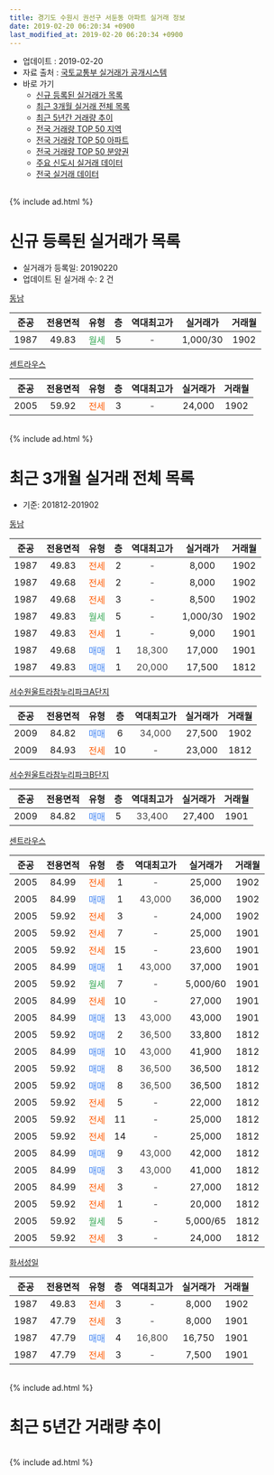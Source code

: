 ```yaml
---
title: 경기도 수원시 권선구 서둔동 아파트 실거래 정보
date: 2019-02-20 06:20:34 +0900
last_modified_at: 2019-02-20 06:20:34 +0900
---
```


* 업데이트 : 2019-02-20
* 자료 출처 : [국토교통부 실거래가 공개시스템](http://rt.molit.go.kr)
* 바로 가기
    * [신규 등록된 실거래가 목록](#신규-등록된-실거래가-목록)
    * [최근 3개월 실거래 전체 목록](#최근-3개월-실거래-전체-목록)
    * [최근 5년간 거래량 추이](#최근-5년간-거래량-추이)
    * [전국 거래량 TOP 50 지역](https://inasie.github.io/apt-trade-info/최근-3개월-전국에서-가장-거래가-많이-발생한-지역)
    * [전국 거래량 TOP 50 아파트](https://inasie.github.io/apt-trade-info/최근-3개월-전국에서-가장-거래가-많이-발생한-아파트)
    * [전국 거래량 TOP 50 분양권](https://inasie.github.io/apt-trade-info/최근-3개월-전국에서-가장-거래가-많이-발생한-분양권)
    * [주요 신도시 실거래 데이터](https://inasie.github.io/apt-trade-info/주요-신도시)
    * [전국 실거래 데이터](https://inasie.github.io/apt-trade-info/전국)
<br>
{% include ad.html %}
<br>

# 신규 등록된 실거래가 목록
* 실거래가 등록일: 20190220
* 업데이트 된 실거래 수: 2 건


[동남](https://search.naver.com/search.naver?query=%EA%B2%BD%EA%B8%B0%EB%8F%84+%EC%88%98%EC%9B%90%EC%8B%9C+%EA%B6%8C%EC%84%A0%EA%B5%AC+%EC%84%9C%EB%91%94%EB%8F%99+%EB%8F%99%EB%82%A8)

|준공|전용면적|유형|층|역대최고가|실거래가|거래월|
|:---:|:---:|:---:|:---:|:---:|:---:|:---:|
|1987|49.83|<span style="color:#34a853">월세</span>|5|<span style="color:#444444">-</span>|1,000/30|1902|

[센트라우스](https://search.naver.com/search.naver?query=%EA%B2%BD%EA%B8%B0%EB%8F%84+%EC%88%98%EC%9B%90%EC%8B%9C+%EA%B6%8C%EC%84%A0%EA%B5%AC+%EC%84%9C%EB%91%94%EB%8F%99+%EC%84%BC%ED%8A%B8%EB%9D%BC%EC%9A%B0%EC%8A%A4)

|준공|전용면적|유형|층|역대최고가|실거래가|거래월|
|:---:|:---:|:---:|:---:|:---:|:---:|:---:|
|2005|59.92|<span style="color:#ff5a00">전세</span>|3|<span style="color:#444444">-</span>|24,000|1902|


<br>
{% include ad.html %}
<br>

# 최근 3개월 실거래 전체 목록
* 기준: 201812-201902


[동남](https://search.naver.com/search.naver?query=%EA%B2%BD%EA%B8%B0%EB%8F%84+%EC%88%98%EC%9B%90%EC%8B%9C+%EA%B6%8C%EC%84%A0%EA%B5%AC+%EC%84%9C%EB%91%94%EB%8F%99+%EB%8F%99%EB%82%A8)

|준공|전용면적|유형|층|역대최고가|실거래가|거래월|
|:---:|:---:|:---:|:---:|:---:|:---:|:---:|
|1987|49.83|<span style="color:#ff5a00">전세</span>|2|<span style="color:#444444">-</span>|8,000|1902|
|1987|49.68|<span style="color:#ff5a00">전세</span>|2|<span style="color:#444444">-</span>|8,000|1902|
|1987|49.68|<span style="color:#ff5a00">전세</span>|3|<span style="color:#444444">-</span>|8,500|1902|
|1987|49.83|<span style="color:#34a853">월세</span>|5|<span style="color:#444444">-</span>|1,000/30|1902|
|1987|49.83|<span style="color:#ff5a00">전세</span>|1|<span style="color:#444444">-</span>|9,000|1901|
|1987|49.68|<span style="color:#4285f3">매매</span>|1|<span style="color:#444444">18,300</span>|17,000|1901|
|1987|49.83|<span style="color:#4285f3">매매</span>|1|<span style="color:#444444">20,000</span>|17,500|1812|

[서수원울트라참누리파크A단지](https://search.naver.com/search.naver?query=%EA%B2%BD%EA%B8%B0%EB%8F%84+%EC%88%98%EC%9B%90%EC%8B%9C+%EA%B6%8C%EC%84%A0%EA%B5%AC+%EC%84%9C%EB%91%94%EB%8F%99+%EC%84%9C%EC%88%98%EC%9B%90%EC%9A%B8%ED%8A%B8%EB%9D%BC%EC%B0%B8%EB%88%84%EB%A6%AC%ED%8C%8C%ED%81%ACA%EB%8B%A8%EC%A7%80)

|준공|전용면적|유형|층|역대최고가|실거래가|거래월|
|:---:|:---:|:---:|:---:|:---:|:---:|:---:|
|2009|84.82|<span style="color:#4285f3">매매</span>|6|<span style="color:#444444">34,000</span>|27,500|1902|
|2009|84.93|<span style="color:#ff5a00">전세</span>|10|<span style="color:#444444">-</span>|23,000|1812|

[서수원울트라참누리파크B단지](https://search.naver.com/search.naver?query=%EA%B2%BD%EA%B8%B0%EB%8F%84+%EC%88%98%EC%9B%90%EC%8B%9C+%EA%B6%8C%EC%84%A0%EA%B5%AC+%EC%84%9C%EB%91%94%EB%8F%99+%EC%84%9C%EC%88%98%EC%9B%90%EC%9A%B8%ED%8A%B8%EB%9D%BC%EC%B0%B8%EB%88%84%EB%A6%AC%ED%8C%8C%ED%81%ACB%EB%8B%A8%EC%A7%80)

|준공|전용면적|유형|층|역대최고가|실거래가|거래월|
|:---:|:---:|:---:|:---:|:---:|:---:|:---:|
|2009|84.82|<span style="color:#4285f3">매매</span>|5|<span style="color:#444444">33,400</span>|27,400|1901|

[센트라우스](https://search.naver.com/search.naver?query=%EA%B2%BD%EA%B8%B0%EB%8F%84+%EC%88%98%EC%9B%90%EC%8B%9C+%EA%B6%8C%EC%84%A0%EA%B5%AC+%EC%84%9C%EB%91%94%EB%8F%99+%EC%84%BC%ED%8A%B8%EB%9D%BC%EC%9A%B0%EC%8A%A4)

|준공|전용면적|유형|층|역대최고가|실거래가|거래월|
|:---:|:---:|:---:|:---:|:---:|:---:|:---:|
|2005|84.99|<span style="color:#ff5a00">전세</span>|1|<span style="color:#444444">-</span>|25,000|1902|
|2005|84.99|<span style="color:#4285f3">매매</span>|1|<span style="color:#444444">43,000</span>|36,000|1902|
|2005|59.92|<span style="color:#ff5a00">전세</span>|3|<span style="color:#444444">-</span>|24,000|1902|
|2005|59.92|<span style="color:#ff5a00">전세</span>|7|<span style="color:#444444">-</span>|25,000|1901|
|2005|59.92|<span style="color:#ff5a00">전세</span>|15|<span style="color:#444444">-</span>|23,600|1901|
|2005|84.99|<span style="color:#4285f3">매매</span>|1|<span style="color:#444444">43,000</span>|37,000|1901|
|2005|59.92|<span style="color:#34a853">월세</span>|7|<span style="color:#444444">-</span>|5,000/60|1901|
|2005|84.99|<span style="color:#ff5a00">전세</span>|10|<span style="color:#444444">-</span>|27,000|1901|
|2005|84.99|<span style="color:#4285f3">매매</span>|13|<span style="color:#444444">43,000</span>|43,000|1901|
|2005|59.92|<span style="color:#4285f3">매매</span>|2|<span style="color:#444444">36,500</span>|33,800|1812|
|2005|84.99|<span style="color:#4285f3">매매</span>|10|<span style="color:#444444">43,000</span>|41,900|1812|
|2005|59.92|<span style="color:#4285f3">매매</span>|8|<span style="color:#444444">36,500</span>|36,500|1812|
|2005|59.92|<span style="color:#4285f3">매매</span>|8|<span style="color:#444444">36,500</span>|36,500|1812|
|2005|59.92|<span style="color:#ff5a00">전세</span>|5|<span style="color:#444444">-</span>|22,000|1812|
|2005|59.92|<span style="color:#ff5a00">전세</span>|11|<span style="color:#444444">-</span>|25,000|1812|
|2005|59.92|<span style="color:#ff5a00">전세</span>|14|<span style="color:#444444">-</span>|25,000|1812|
|2005|84.99|<span style="color:#4285f3">매매</span>|9|<span style="color:#444444">43,000</span>|42,000|1812|
|2005|84.99|<span style="color:#4285f3">매매</span>|3|<span style="color:#444444">43,000</span>|41,000|1812|
|2005|84.99|<span style="color:#ff5a00">전세</span>|3|<span style="color:#444444">-</span>|27,000|1812|
|2005|59.92|<span style="color:#ff5a00">전세</span>|1|<span style="color:#444444">-</span>|20,000|1812|
|2005|59.92|<span style="color:#34a853">월세</span>|5|<span style="color:#444444">-</span>|5,000/65|1812|
|2005|59.92|<span style="color:#ff5a00">전세</span>|3|<span style="color:#444444">-</span>|24,000|1812|

[화서성일](https://search.naver.com/search.naver?query=%EA%B2%BD%EA%B8%B0%EB%8F%84+%EC%88%98%EC%9B%90%EC%8B%9C+%EA%B6%8C%EC%84%A0%EA%B5%AC+%EC%84%9C%EB%91%94%EB%8F%99+%ED%99%94%EC%84%9C%EC%84%B1%EC%9D%BC)

|준공|전용면적|유형|층|역대최고가|실거래가|거래월|
|:---:|:---:|:---:|:---:|:---:|:---:|:---:|
|1987|49.83|<span style="color:#ff5a00">전세</span>|3|<span style="color:#444444">-</span>|8,000|1902|
|1987|47.79|<span style="color:#ff5a00">전세</span>|3|<span style="color:#444444">-</span>|8,000|1901|
|1987|47.79|<span style="color:#4285f3">매매</span>|4|<span style="color:#444444">16,800</span>|16,750|1901|
|1987|47.79|<span style="color:#ff5a00">전세</span>|3|<span style="color:#444444">-</span>|7,500|1901|


<br>
{% include ad.html %}
<br>

# 최근 5년간 거래량 추이


<div style="width:100%;">
    <canvas id="deal_progress" height="200"></canvas>
</div>

<script>
new Chart(document.getElementById("deal_progress"), {
    type: 'line',
    data: {
        labels: ['201402','201403','201404','201405','201406','201407','201408','201409','201410','201411','201412','201501','201502','201503','201504','201505','201506','201507','201508','201509','201510','201511','201512','201601','201602','201603','201604','201605','201606','201607','201608','201609','201610','201611','201612','201701','201702','201703','201704','201705','201706','201707','201708','201709','201710','201711','201712','201801','201802','201803','201804','201805','201806','201807','201808','201809','201810','201811','201812','201901','201902'],
        datasets: [{
            label: '매매',
            pointRadius: 1,
            data: [17, 17, 12, 14, 8, 10, 13, 21, 11, 11, 15, 32, 15, 22, 26, 13, 13, 12, 17, 10, 15, 19, 7, 4, 9, 18, 14, 14, 18, 16, 14, 19, 24, 12, 8, 11, 9, 15, 13, 13, 18, 21, 13, 17, 9, 17, 11, 9, 18, 15, 17, 15, 17, 14, 11, 17, 26, 14, 7, 5, 2],
            borderColor: "rgba(255, 201, 14, 1)",
            backgroundColor: "rgba(255, 201, 14, 0.5)",
            fill: false,
            lineTension: 0
        },{
            label: '전월세',
            pointRadius: 1,
            data: [20, 15, 10, 5, 5, 6, 7, 10, 8, 9, 10, 23, 10, 10, 15, 6, 14, 9, 9, 14, 7, 8, 11, 14, 8, 8, 11, 14, 5, 4, 9, 10, 6, 6, 10, 6, 18, 13, 6, 9, 8, 12, 11, 5, 11, 9, 14, 6, 13, 13, 13, 12, 4, 11, 5, 11, 12, 7, 8, 7, 7],
            borderColor: "rgba(0, 141, 185, 1)",
            backgroundColor: "rgba(0, 141, 185, 0.5)",
            fill: false,
            lineTension: 0
        }
        ]
    },
    options: {
        responsive: true,
        title: {
            display: false
        },
        tooltips: {
            mode: 'index',
            intersect: false
        },
        hover: {
            mode: 'nearest',
            intersect: true
        },
        scales: {
            xAxes: [{
                display: true,
                scaleLabel: {
                    display: true,
                    labelString: '년/월'
                }
            }],
            yAxes: [{
                display: true,
                ticks: {
                    suggestedMin: 0,
                },
                scaleLabel: {
                    display: true,
                    labelString: '실거래 수'
                }
            }]
        }
    }
});

</script>


<br>
{% include ad.html %}
<br>

